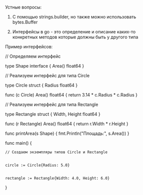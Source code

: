 Устные вопросы:


1) С помощью strings.builder, но также можно использовать bytes.Buffer


2) Интерфейсы в go - это определение и описание каких-то конкретных методов которые должны быть у другого типа


Пример интерфейсов:

// Определяем интерфейс


type Shape interface {
    Area() float64
}

// Реализуем интерфейс для типа Circle


type Circle struct {
    Radius float64
}

func (c Circle) Area() float64 {
    return 3.14 * c.Radius * c.Radius
}

// Реализуем интерфейс для типа Rectangle


type Rectangle struct {
    Width, Height float64
}


func (r Rectangle) Area() float64 {
    return r.Width * r.Height
}



func printArea(s Shape) {
    fmt.Println("Площадь:", s.Area())
}



func main() {


    // Создаем экземпляры типов Circle и Rectangle


    circle := Circle{Radius: 5.0}


    rectangle := Rectangle{Width: 4.0, Height: 6.0}


}



